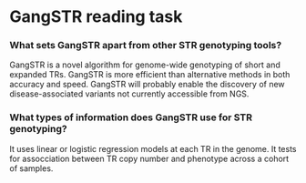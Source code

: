 # GangSTR reading task

### What sets GangSTR apart from other STR genotyping tools?

GangSTR is a novel algorithm for genome-wide genotyping of short and expanded TRs.
GangSTR is more efficient than alternative methods in both accuracy and speed.
GangSTR will probably enable the discovery of new disease-associated variants not currently accessible from NGS.

### What types of information does GangSTR use for STR genotyping?

It uses linear or logistic regression models at each TR in the genome. It tests for assocciation between TR copy number and phenotype across a cohort of samples.
